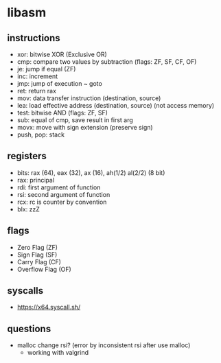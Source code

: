 # libasm

## instructions

- xor: bitwise XOR (Exclusive OR)
- cmp: compare two values by subtraction (flags: ZF, SF, CF, OF)
- je: jump if equal (ZF)
- inc: increment
- jmp: jump of execution ~ goto
- ret: return rax
- mov: data transfer instruction (destination, source)
- lea: load effective address (destination, source) (not access memory)
- test: bitwise AND (flags: ZF, SF)
- sub: equal of cmp, save result in first arg
- movx: move with sign extension (preserve sign)
- push, pop: stack

## registers

- bits: rax (64), eax (32), ax (16), ah(1/2) al(2/2) (8 bit)
- rax: principal
- rdi: first argument of function
- rsi: second argument of function
- rcx: rc is counter by convention
- blx: zzZ

## flags
- Zero Flag (ZF)
- Sign Flag (SF)
- Carry Flag (CF)
- Overflow Flag (OF)

## syscalls

- https://x64.syscall.sh/

## questions

- malloc change rsi? (error by inconsistent rsi after use malloc)
    - working with valgrind